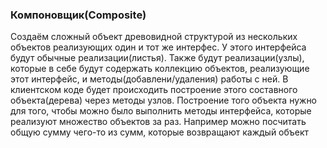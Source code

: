 ### ****Компоновщик(Composite)****

Создаём сложный объект древовидной структурой из нескольких объектов реализующих один и тот же интерфес. У этого интерфейса будут обычные реализации(листья). Также будут реализации(узлы), которые в себе будут содержать коллекцию объектов, реализующие этот интерфейс, и методы(добавлени/удаления) работы с ней. В клиентском коде будет происходить построение этого составного объекта(дерева) через методы узлов. Построение того объекта нужно для того, чтобы можно было выполнить методы интерфейса, которые реализуют множество объектов за раз. Например можно посчитать общую сумму чего-то из сумм, которые возвращают каждый объект